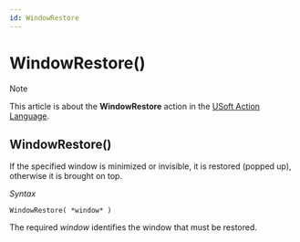 ```yaml
---
id: WindowRestore
---
```


# WindowRestore()



> [!NOTE]
> This article is about the **WindowRestore** action in the [USoft Action Language](/docs/Task_flow/Action_Language_reference/USoft_Action_Language.md).

## **WindowRestore()**

If the specified window is minimized or invisible, it is restored (popped up), otherwise it is brought on top.

*Syntax*

```
WindowRestore( *window* )
```

The required *window* identifies the window that must be restored.